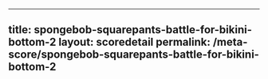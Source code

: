 ---
        
title: spongebob-squarepants-battle-for-bikini-bottom-2
layout: scoredetail
permalink: /meta-score/spongebob-squarepants-battle-for-bikini-bottom-2
---